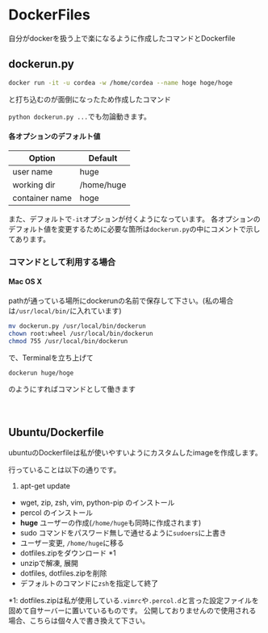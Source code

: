 # DockerFiles

自分がdockerを扱う上で楽になるように作成したコマンドとDockerfile

## dockerun.py

```bash
docker run -it -u cordea -w /home/cordea --name hoge hoge/hoge
```
と打ち込むのが面倒になったため作成したコマンド

`python dockerun.py ...`でも勿論動きます。


#### 各オプションのデフォルト値

| Option         | Default       |
| -------------- | ------------- |
| user name      | huge          |
| working dir    | /home/huge    |
| container name | hoge          |


また、デフォルトで`-it`オプションが付くようになっています。
各オプションのデフォルト値を変更するために必要な箇所は`dockerun.py`の中にコメントで示してあります。

### コマンドとして利用する場合

#### Mac OS X

pathが通っている場所にdockerunの名前で保存して下さい。(私の場合は`/usr/local/bin/`に入れています)

```sh
mv dockerun.py /usr/local/bin/dockerun
chown root:wheel /usr/local/bin/dockerun
chmod 755 /usr/local/bin/dockerun
```

で、Terminalを立ち上げて

```sh
dockerun huge/hoge
```

のようにすればコマンドとして働きます


　
## Ubuntu/Dockerfile

ubuntuのDockerfileは私が使いやすいようにカスタムしたimageを作成します。

行っていることは以下の通りです。

1. apt-get update
* wget, zip, zsh, vim, python-pip のインストール
* percol のインストール
*  **huge** ユーザーの作成(`/home/huge`も同時に作成されます)
* sudo コマンドをパスワード無しで通せるように`sudoers`に上書き
* ユーザー変更, `/home/huge`に移る
* dotfiles.zipをダウンロード *1
* unzipで解凍, 展開
* dotfiles, dotfiles.zipを削除
* デフォルトのコマンドに`zsh`を指定して終了


*1:
dotfiles.zipは私が使用している`.vimrc`や`.percol.d`と言った設定ファイルを固めて自サーバーに置いているものです。
公開しておりませんので使用される場合、こちらは個々人で書き換えて下さい。
